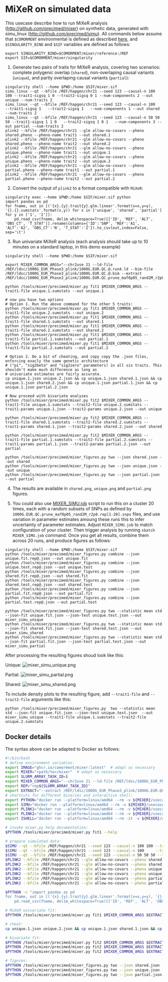 # MiXeR on simulated data

This usecase describe how to run MiXeR analysis (http://github.com/precimed/mixer) on synthetic data, generated with simu_linux (http://github.com/precimed/simu).
All commands below assume that ``$COMORMENT``  environmental is defined as described [here](https://github.com/comorment/containers#getting-started), and ``$SINGULARITY_BIND`` and ``$SIF`` variables are defined as follows:
```
export SINGULARITY_BIND=$COMORMENT/mixer/reference:/REF
export SIF=$COMORMENT/mixer/singularity
```

1. Generate two pairs of traits for MiXeR analysis, covering two scenarios: complete polygenic overlap (``shared``), non-overlaping causal variants (``unique``), and partly overlaping causal variants (``partial``):
```
singularity shell --home $PWD:/home $SIF/mixer.sif 
simu_linux --qt --bfile /REF/hapgen/chr21 --seed 123 --causal-n 100 100 --trait1-sigsq 1 0 --trait2-sigsq 0 1 --num-components 2 --out unique --num-traits 2
simu_linux --qt --bfile /REF/hapgen/chr21 --seed 123 --causal-n 100     --trait1-sigsq 1   --trait2-sigsq 1   --num-components 1 --out shared --num-traits 2
simu_linux --qt --bfile /REF/hapgen/chr21 --seed 123 --causal-n 50 50 50 --trait1-sigsq 1 1 0   --trait2-sigsq 1 0 1   --num-components 3 --out partial --num-traits 2
plink2 --bfile /REF/hapgen/chr21 --glm allow-no-covars --pheno shared.pheno --pheno-name trait1 --out shared.1
plink2 --bfile /REF/hapgen/chr21 --glm allow-no-covars --pheno shared.pheno --pheno-name trait2 --out shared.2
plink2 --bfile /REF/hapgen/chr21 --glm allow-no-covars --pheno unique.pheno --pheno-name trait1 --out unique.1
plink2 --bfile /REF/hapgen/chr21 --glm allow-no-covars --pheno unique.pheno --pheno-name trait2 --out unique.2
plink2 --bfile /REF/hapgen/chr21 --glm allow-no-covars --pheno partial.pheno --pheno-name trait1 --out partial.1
plink2 --bfile /REF/hapgen/chr21 --glm allow-no-covars --pheno partial.pheno --pheno-name trait2 --out partial.2
```

2. Convert the output of ``plink2`` to a format compatible with ``MiXeR``:
```
singularity exec --home $PWD:/home $SIF/mixer.sif python
import pandas as pd
for fname, out in [('{x}.{y}.trait{y}.glm.linear'.format(x=x,y=y), '{}.{}.sumstats'.format(x,y)) for x in ['unique', 'shared', 'partial'] for y in ['1', '2']]:
    pd.read_csv(fname, delim_whitespace=True)[['ID', 'REF', 'ALT', 'OBS_CT', 'T_STAT']].rename(columns={'ID':'SNP', 'REF':'A1', 'ALT':'A2', 'OBS_CT':'N', 'T_STAT':'Z'}).to_csv(out,index=False, sep='\t')
```

3. Run univariate MiXeR analysis (each analysis should take up to 10 minutes on a standard laptop, in this demo example)

```
singularity shell --home $PWD:/home $SIF/mixer.sif

export MIXER_COMMON_ARGS="--chr2use 21 --ld-file /REF/ldsc/1000G_EUR_Phase3_plink/1000G.EUR.QC.@.run4.ld --bim-file /REF/ldsc/1000G_EUR_Phase3_plink/1000G.EUR.QC.@.bim --extract /REF/ldsc/1000G_EUR_Phase3_plink/1000G.EUR.QC.prune_maf0p05_rand2M_r2p8.rep1.snps"

python /tools/mixer/precimed/mixer.py fit1 $MIXER_COMMON_ARGS --trait1-file unique.1.sumstats --out unique.1

# now you have two options
# Option 1. Run the above command for the other 5 traits:
python /tools/mixer/precimed/mixer.py fit1 $MIXER_COMMON_ARGS --trait1-file unique.2.sumstats --out unique.2
python /tools/mixer/precimed/mixer.py fit1 $MIXER_COMMON_ARGS --trait1-file shared.1.sumstats --out shared.1
python /tools/mixer/precimed/mixer.py fit1 $MIXER_COMMON_ARGS --trait1-file shared.2.sumstats --out shared.2
python /tools/mixer/precimed/mixer.py fit1 $MIXER_COMMON_ARGS --trait1-file partial.1.sumstats --out partial.1
python /tools/mixer/precimed/mixer.py fit1 $MIXER_COMMON_ARGS --trait1-file partial.2.sumstats --out partial.2

# Option 2. Do a bit of cheating, and copy copy the .json files, enforcing exacly the same genetic architecture 
# ("pi", "sig2beta" and "sig2zero" parameters) in all six traits. This shouldn't make much difference as long as 
# univariate estimates are fairly accurate.
cp unique.1.json unique.2.json && cp unique.1.json shared.1.json && cp unique.1.json shared.2.json && cp unique.1.json partial.1.json && cp unique.1.json partial.2.json

# Now proceed with bivariate analyses
python /tools/mixer/precimed/mixer.py fit2 $MIXER_COMMON_ARGS --trait1-file unique.1.sumstats --trait2-file unique.2.sumstats --trait1-params unique.1.json --trait2-params unique.2.json --out unique

python /tools/mixer/precimed/mixer.py fit2 $MIXER_COMMON_ARGS --trait1-file shared.1.sumstats --trait2-file shared.2.sumstats --trait1-params shared.1.json --trait2-params shared.2.json --out shared

python /tools/mixer/precimed/mixer.py fit2 $MIXER_COMMON_ARGS --trait1-file partial.1.sumstats --trait2-file partial.2.sumstats --trait1-params partial.1.json --trait2-params partial.2.json --out partial

python /tools/mixer/precimed/mixer_figures.py two --json shared.json --out shared
python /tools/mixer/precimed/mixer_figures.py two --json unique.json --out unique
python /tools/mixer/precimed/mixer_figures.py two --json partial.json --out partial
```

4. The results are available in ``shared.png``, ``unique.png`` and ``partial.png`` figures.

5. You could also use [MIXER_SIMU.job](mixer_simu/MIXER_SIMU.job) script to run this on a cluster 20 times, 
each with a random subsets of SNPs as defined by ``1000G.EUR.QC.prune_maf0p05_rand2M_r2p8.rep[1-20].snps`` files, 
and use variation in parameter estimates amoung these runs this to infer uncertainty of parameter estimates.
Adjust ``MIXER_SIMU.job`` to match configuration of your cluster. Then trigger analysis by running ``sbatch MIXER_SIMU.job`` command.
Once you get all results, combine them across 20 runs, and produce figures as follows:

```
singularity shell --home $PWD:/home $SIF/mixer.sif
python /tools/mixer/precimed/mixer_figures.py combine --json unique.fit.rep@.json --out unique.fit
python /tools/mixer/precimed/mixer_figures.py combine --json unique.test.rep@.json --out unique.test
python /tools/mixer/precimed/mixer_figures.py combine --json shared.fit.rep@.json --out shared.fit
python /tools/mixer/precimed/mixer_figures.py combine --json shared.test.rep@.json --out shared.test
python /tools/mixer/precimed/mixer_figures.py combine --json partial.fit.rep@.json --out partial.fit
python /tools/mixer/precimed/mixer_figures.py combine --json partial.test.rep@.json --out partial.test

python /tools/mixer/precimed/mixer_figures.py two --statistic mean std --json-fit unique.fit.json --json-test unique.test.json --out mixer_simu_unique
python /tools/mixer/precimed/mixer_figures.py two --statistic mean std --json-fit shared.fit.json --json-test shared.test.json --out mixer_simu_shared
python /tools/mixer/precimed/mixer_figures.py two --statistic mean std --json-fit partial.fit.json --json-test partial.test.json --out mixer_simu_partial
```
After processing the resulting figures shoud look like this:

Unique:
![mixer_simu_unique.png](https://raw.githubusercontent.com/comorment/mixer/main/usecases/mixer_simu/mixer_simu_unique.png)

Partial:
![mixer_simu_partial.png](https://raw.githubusercontent.com/comorment/mixer/main/usecases/mixer_simu/mixer_simu_partial.png)

Shared:
![mixer_simu_shared.png](https://raw.githubusercontent.com/comorment/mixer/main/usecases/mixer_simu/mixer_simu_shared.png)

To include density plots to the resulting figure, add ``--trait1-file`` and ``--trait2-file`` arguments like this:
```
python /tools/mixer/precimed/mixer_figures.py  two --statistic mean std --json-fit unique.fit.json --json-test unique.test.json  --out mixer_simu_unique --trait1-file unique.1.sumstats --trait2-file unique.2.sumstats
```

## Docker details

The syntax above can be adapted to Docker as follows:

```bash
#!/bin/bash
# define environment variables:
export IMAGE="ghcr.io/comorment/mixer:latest"  # adapt as necessary
export MIXER="<path/to>/mixer"  # adapt as necessary
export SLURM_ARRAY_TASK_ID=1
export MIXER_COMMON_ARGS="--chr2use 21 --ld-file /REF/ldsc/1000G_EUR_Phase3_plink/1000G.EUR.QC.@.run4.ld --bim-file /REF/ldsc/1000G_EUR_Phase3_plink/1000G.EUR.QC.@.bim"
export REP="rep${SLURM_ARRAY_TASK_ID}"
export EXTRACT="--extract /REF/ldsc/1000G_EUR_Phase3_plink/1000G.EUR.QC.prune_maf0p05_rand2M_r2p8.$REP.snps"
# shortcuts for different binaries and interactive shell:
export PYTHON="docker run --platform=linux/amd64 --rm -v ${MIXER}/usecases:/home -v ${MIXER}/reference:/REF -w/home --entrypoint=python ${IMAGE}"
export SIMU="docker run --platform=linux/amd64 --rm -v ${MIXER}/usecases:/home -v ${MIXER}/reference:/REF -w/home --entrypoint=simu_linux ${IMAGE}"
export PLINK1="docker run --platform=linux/amd64 --rm -v ${MIXER}/usecases:/home -v ${MIXER}/reference:/REF -w/home --entrypoint=plink1 ${IMAGE}"
export PLINK2="docker run --platform=linux/amd64 --rm -v ${MIXER}/usecases:/home -v ${MIXER}/reference:/REF -w/home --entrypoint=plink2 ${IMAGE}"
export ISHELL="docker run --platform=linux/amd64 --rm -it -v ${MIXER}/usecases:/home -v ${MIXER}/reference:/REF -w/home --entrypoint=bash ${IMAGE}"

# invoke mixer.py help documentation:
$PYTHON /tools/mixer/precimed/mixer.py fit1 --help 

# prepare simulated data:
$SIMU --qt --bfile /REF/hapgen/chr21 --seed 123 --causal-n 100 100 --trait1-sigsq 1 0 --trait2-sigsq 0 1 --num-components 2 --out unique --num-traits 2
$SIMU --qt --bfile /REF/hapgen/chr21 --seed 123 --causal-n 100     --trait1-sigsq 1   --trait2-sigsq 1   --num-components 1 --out shared --num-traits 2
$SIMU --qt --bfile /REF/hapgen/chr21 --seed 123 --causal-n 50 50 50 --trait1-sigsq 1 1 0   --trait2-sigsq 1 0 1   --num-components 3 --out partial --num-traits 2
$PLINK2 --bfile /REF/hapgen/chr21 --glm allow-no-covars --pheno shared.pheno --pheno-name trait1 --out shared.1
$PLINK2 --bfile /REF/hapgen/chr21 --glm allow-no-covars --pheno shared.pheno --pheno-name trait2 --out shared.2
$PLINK2 --bfile /REF/hapgen/chr21 --glm allow-no-covars --pheno unique.pheno --pheno-name trait1 --out unique.1
$PLINK2 --bfile /REF/hapgen/chr21 --glm allow-no-covars --pheno unique.pheno --pheno-name trait2 --out unique.2
$PLINK2 --bfile /REF/hapgen/chr21 --glm allow-no-covars --pheno partial.pheno --pheno-name trait1 --out partial.1
$PLINK2 --bfile /REF/hapgen/chr21 --glm allow-no-covars --pheno partial.pheno --pheno-name trait2 --out partial.2

$PYTHON -c "import pandas as pd
for fname, out in [('{x}.{y}.trait{y}.glm.linear'.format(x=x,y=y), '{}.{}.sumstats'.format(x,y)) for x in ['unique', 'shared', 'partial'] for y in ['1', '2']]:
    pd.read_csv(fname, delim_whitespace=True)[['ID', 'REF', 'ALT', 'OBS_CT', 'T_STAT']].rename(columns={'ID':'SNP', 'REF':'A1', 'ALT':'A2', 'OBS_CT':'N', 'T_STAT':'Z'}).to_csv(out,index=False, sep='\t')"

# MiXeR univariate fit:
$PYTHON /tools/mixer/precimed/mixer.py fit1 $MIXER_COMMON_ARGS $EXTRACT --trait1-file unique.1.sumstats --out unique.1

# cheat:
cp unique.1.json unique.2.json && cp unique.1.json shared.1.json && cp unique.1.json shared.2.json && cp unique.1.json partial.1.json && cp unique.1.json partial.2.json

# bivariate fit:
$PYTHON /tools/mixer/precimed/mixer.py fit2 $MIXER_COMMON_ARGS $EXTRACT --trait1-file unique.1.sumstats --trait2-file unique.2.sumstats --trait1-params unique.1.json --trait2-params unique.2.json --out unique
$PYTHON /tools/mixer/precimed/mixer.py fit2 $MIXER_COMMON_ARGS $EXTRACT --trait1-file shared.1.sumstats --trait2-file shared.2.sumstats --trait1-params shared.1.json --trait2-params shared.2.json --out shared
$PYTHON /tools/mixer/precimed/mixer.py fit2 $MIXER_COMMON_ARGS $EXTRACT --trait1-file partial.1.sumstats --trait2-file partial.2.sumstats --trait1-params partial.1.json --trait2-params partial.2.json --out partial

# figures:
$PYTHON /tools/mixer/precimed/mixer_figures.py two --json shared.json --out shared
$PYTHON /tools/mixer/precimed/mixer_figures.py two --json unique.json --out unique
$PYTHON /tools/mixer/precimed/mixer_figures.py two --json partial.json --out partial
```
